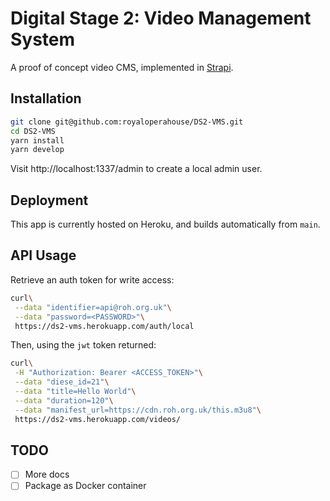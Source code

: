 # Digital Stage 2: Video Management System

A proof of concept video CMS, implemented in [Strapi](https://strapi.io).

## Installation

```bash
git clone git@github.com:royaloperahouse/DS2-VMS.git
cd DS2-VMS
yarn install
yarn develop
```

Visit http://localhost:1337/admin to create a local admin user.

## Deployment

This app is currently hosted on Heroku, and builds automatically from `main`.

## API Usage

Retrieve an auth token for write access:

```bash
curl\
 --data "identifier=api@roh.org.uk"\
 --data "password=<PASSWORD>"\
 https://ds2-vms.herokuapp.com/auth/local
```

Then, using the `jwt` token returned:

```bash
curl\
 -H "Authorization: Bearer <ACCESS_TOKEN>"\
 --data "diese_id=21"\
 --data "title=Hello World"\
 --data "duration=120"\
 --data "manifest_url=https://cdn.roh.org.uk/this.m3u8"\
 https://ds2-vms.herokuapp.com/videos/
 ```

 ## TODO

  - [ ] More docs
  - [ ] Package as Docker container